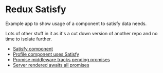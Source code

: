 # Redux Satisfy

Example app to show usage of a component to satisfy data needs.

Lots of other stuff in it as it's a cut down version of another repo and no time to isolate further.

* [Satisfy component](https://github.com/alexFaunt/redux-satisfy/blob/master/examples/simple/src/components/Satisfy/Satisfy.js)
* [Profile component uses Satisfy](https://github.com/alexFaunt/redux-satisfy/blob/master/examples/simple/src/components/Profile/Profile.jsx#L11)
* [Promise middleware tracks pending promises](https://github.com/alexFaunt/redux-satisfy/blob/master/examples/simple/src/middleware/promise.js#L17)
* [Server rendered awaits all promises](https://github.com/alexFaunt/redux-satisfy/blob/master/examples/simple/src/server/renderer.jsx#L33)
